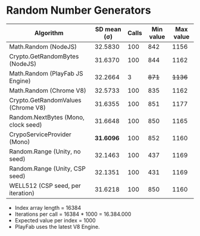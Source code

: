 Random Number Generators
================

| Algorithm                              | SD mean (σ) | Calls | Min value | Max value |
| -------------------------------------- | ----------- | ----- | --------- | --------- |
| Math.Random (NodeJS)                   | 32.5830     | 100   | 842 | 1156 |
| Crypto.GetRandomBytes (NodeJS)         | 31.6370     | 100   | 844 | 1162|
| Math.Random (PlayFab JS Engine)        | 32.2664     | 3     | ~~871~~ | ~~1136~~ |
| Math.Random (Chrome V8)                | 32.5733     | 100   | 835 | 1162 |
| Crypto.GetRandomValues (Chrome V8)     | 31.6355     | 100   | 851 | 1177 |
| Random.NextBytes (Mono, clock seed)    | 31.6648     | 100   | 850 | 1165 |
| CrypoServiceProvider (Mono)            | **31.6096** | 100   | 852 | 1160 |
| Random.Range (Unity, no seed)          | 32.1463     | 100   | 437 | 1169 |
| Random.Range (Unity, CSP seed)         | 32.1351     | 100   | 431 | 1169 |
| WELL512 (CSP seed, per iteration)      | 31.6218     | 100   | 850 | 1160 |


- Index array length = 16384
- Iterations per call = 16384 * 1000 = 16.384.000
- Expected value per index = 1000
- PlayFab uses the latest V8 Engine.
